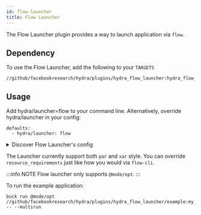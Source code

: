 ```yaml
---
id: flow-launcher
title: Flow Launcher
---
```


The Flow Launcher plugin provides a way to launch application via `flow`.

## Dependency
To use the Flow Launcher, add the following to your `TARGETS`
```commandline
//github/facebookresearch/hydra/plugins/hydra_flow_launcher:hydra_flow_launcher
```

## Usage
Add hydra/launcher=flow to your command line. Alternatively, override hydra/launcher in your config:
```commandline
defaults:
  - hydra/launcher: flow
```

<details><summary>Discover Flow Launcher's config</summary>

```commandline title="$ buck run @mode/opt  //path:my_app -- --cfg hydra -p hydra.launcher"

# @package hydra.launcher
_target_: hydra_plugins.flow_launcher_plugin.flow_launcher.FlowLauncher
mode: flow
owner: ${env:USER}
entitlement: gpu_pnb_fair
pkg_version: fblearner.flow.canary:19e63cbf9945467281cf681bc8902c50
driver_path: ''
resource_requirements:
  gpu: 0
  cpu: 1
  memory: 10g
  region: null
  capabilities: []
  percent_cpu: null
run_as_secure_group: fair_research_and_engineering
retries: 2
tags: []
```
</details>



The Launcher currently support both `par` and `xar` style. You can override `resource_requirements` just like how you would via `flow-cli`.


:::info NOTE
Flow launcher only supports `@mode/opt`.
:::

To run the example application:
```commandline
buck run @mode/opt  //github/facebookresearch/hydra/plugins/hydra_flow_launcher/example:my_app -- --multirun
```